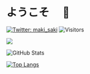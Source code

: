 # ようこそ　 👋

[![Twitter: maki_saki](https://img.shields.io/twitter/follow/maki_saki?style=social)](https://twitter.com/maki_saki)
![Visitors](https://visitor-badge.glitch.me/badge?page_id=maple0603&left_color=gray&right_color=blue)

![](https://github-profile-summary-cards.vercel.app/api/cards/profile-details?username=maple0603&theme=vue)

![GitHub Stats](https://github-readme-stats.vercel.app/api?username=maple0603&show_icons=true)

[![Top Langs](https://github-readme-stats.vercel.app/api/top-langs/?username=maple0603&layout=compact&langs_count=6)](https://github.com/anuraghazra/github-readme-stats)
